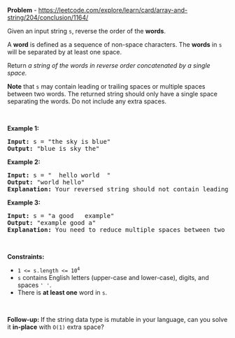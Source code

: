 **Problem** - https://leetcode.com/explore/learn/card/array-and-string/204/conclusion/1164/

<div class="question-description__3U1T"><div><p>Given an input string <code>s</code>, reverse the order of the <strong>words</strong>.</p>

<p>A <strong>word</strong> is defined as a sequence of non-space characters. The <strong>words</strong> in <code>s</code> will be separated by at least one space.</p>

<p>Return <em>a string of the words in reverse order concatenated by a single space.</em></p>

<p><b>Note</b> that <code>s</code> may contain leading or trailing spaces or multiple spaces between two words. The returned string should only have a single space separating the words. Do not include any extra spaces.</p>

<p>&nbsp;</p>
<p><strong>Example 1:</strong></p>

<pre><strong>Input:</strong> s = "the sky is blue"
<strong>Output:</strong> "blue is sky the"
</pre>

<p><strong>Example 2:</strong></p>

<pre><strong>Input:</strong> s = "  hello world  "
<strong>Output:</strong> "world hello"
<strong>Explanation:</strong> Your reversed string should not contain leading or trailing spaces.
</pre>

<p><strong>Example 3:</strong></p>

<pre><strong>Input:</strong> s = "a good   example"
<strong>Output:</strong> "example good a"
<strong>Explanation:</strong> You need to reduce multiple spaces between two words to a single space in the reversed string.
</pre>

<p>&nbsp;</p>
<p><strong>Constraints:</strong></p>

<ul>
	<li><code>1 &lt;= s.length &lt;= 10<sup>4</sup></code></li>
	<li><code>s</code> contains English letters (upper-case and lower-case), digits, and spaces <code>' '</code>.</li>
	<li>There is <strong>at least one</strong> word in <code>s</code>.</li>
</ul>

<p>&nbsp;</p>
<p><b data-stringify-type="bold">Follow-up:&nbsp;</b>If the string data type is mutable in your language, can&nbsp;you solve it&nbsp;<b data-stringify-type="bold">in-place</b>&nbsp;with&nbsp;<code data-stringify-type="code">O(1)</code>&nbsp;extra space?</p>
</div></div>
